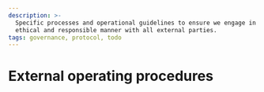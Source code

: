 ```yaml
---
description: >-
  Specific processes and operational guidelines to ensure we engage in an
  ethical and responsible manner with all external parties.
tags: governance, protocol, todo
---
```


# External operating procedures

